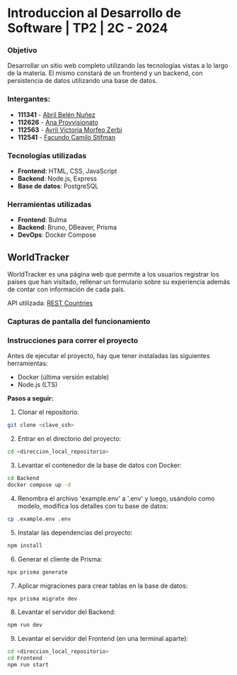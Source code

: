 # Introduccion al Desarrollo de Software | TP2 | 2C - 2024

### Objetivo

Desarrollar un sitio web completo utilizando las tecnologías vistas a lo largo de la materia. El mismo constará de un frontend y un backend, con persistencia de datos utilizando una base de datos.

### Intergantes:

- **111341** - [Abril Belén Nuñez](https://github.com/abbnunez)
- **112626** - [Ana Provvisionato](https://github.com/anaprovvi)
- **112563** - [Avril Victoria Morfeo Zerbi](https://github.com/AvrilMZ)
- **112541** - [Facundo Camilo Stifman](https://github.com/facustifman)

### Tecnologías utilizadas

- **Frontend**: HTML, CSS, JavaScript
- **Backend**: Node.js, Express
- **Base de datos**: PostgreSQL

### Herramientas utilizadas

- **Frontend**: Bulma
- **Backend**: Bruno, DBeaver, Prisma
- **DevOps**: Docker Compose

## WorldTracker
WorldTracker es una página web que permite a los usuarios registrar los países que han visitado, rellenar un formulario sobre su experiencia además de contar con información de cada país.

API utilizada: [REST Countries](https://restcountries.com/)

### Capturas de pantalla del funcionamiento

<!--
![Pantalla de inicio](ruta de la imagen)
![Formulario Usuario](ruta de la imagen)
![Paises a visitar](ruta de la imagen)
![3er entidad](ruta de la imagen)
-->

### Instrucciones para correr el proyecto

Antes de ejecutar el proyecto, hay que tener instaladas las siguientes herramientas:

- Docker (última versión estable)
- Node.js (LTS)

**Pasos a seguir:**

1. Clonar el repositorio:

```bash
git clone <clave_ssh>
```

2. Entrar en el directorio del proyecto:

```bash
cd <direccion_local_repositorio>
```

3. Levantar el contenedor de la base de datos con Docker:

```bash
cd Backend
docker compose up -d
```

4. Renombra el archivo 'example.env' a '.env' y luego, usándolo como modelo, modifica los detalles con tu base de datos:

```bash
cp .example.env .env
```

5. Instalar las dependencias del proyecto:

```bash
npm install
```

6. Generar el cliente de Prisma:

```bash
npx prisma generate
```

7. Aplicar migraciones para crear tablas en la base de datos:

```bash
npx prisma migrate dev
```

8. Levantar el servidor del Backend:

```bash
npm run dev
```

9. Levantar el servidor del Frontend (en una terminal aparte):

```bash
cd <direccion_local_repositorio>
cd Frontend
npm run start

```
